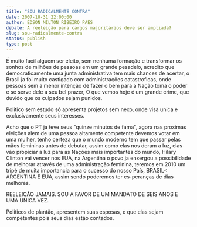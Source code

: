 ```yaml
---
title: "SOU RADICALMENTE CONTRA"
date: 2007-10-31 22:00:00
author: EDSON MILTON RIBEIRO PAES
debate: A reeleição para cargos majoritários deve ser ampliada?
slug: sou-radicalmente-contra
status: publish 
type: post
---
```


É muito facil alguem ser eleito, sem nenhuma formação e transformar os sonhos de milhões de pessoas em um grande pesadelo, acredito que democraticamente uma junta administrativa tem mais chances de acertar, o Brasil ja foi muito castigado com administrações catastroficas, onde pessoas sem a menor intenção de fazer o bem para a Nação toma o poder e se serve dele a seu bel prazer, O que vemos hoje é um grande crime, que duvido que os culpados sejam punidos.  

Politico sem estudo só apresenta projetos sem nexo, onde visa unica e exclusivamente seus interesses.  

Acho que o PT ja teve seus "quinze minutos de fama", agora nas proximas eleições alem de uma pessoa altamente competente devemos votar em uma mulher, tenho certeza que o mundo moderno tem que passar pelas mãos femininas antes de debutar, assim como elas nos deram a luz, elas vão propiciar a luz para as Nações mais importantes do mundo, Hilary Clinton vai vencer nos EUA, na Argentina o povo ja enxergou a possibilidade de melhorar através de uma administração feminina, teremos em 2010 um tripé de muita importancia para o sucesso do nosso País, BRASIL< ARGENTINA E EUA, assim sendo poderemos ter es-peranças de dias melhores.  

REELEIÇÃO JAMAIS. SOU A FAVOR DE UM MANDATO DE SEIS ANOS E UMA UNICA VEZ.  

Politicos de plantão, apresentem suas esposas, e que elas sejam competentes pois seus dias estão contados.
